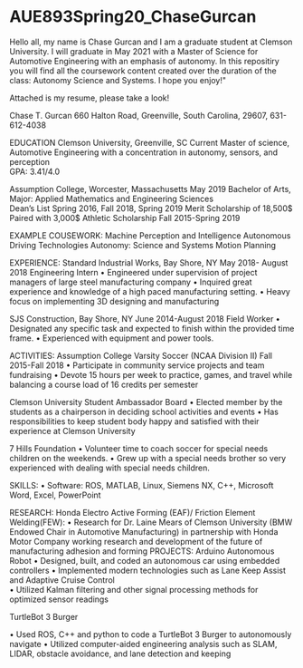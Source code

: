 # AUE893Spring20_ChaseGurcan
Hello all, my name is Chase Gurcan and I am a graduate student at Clemson University. 
I will graduate in May 2021 with a Master of Science for Automotive Engineering with an emphasis of autonomy. 
In this repositiry you will find all the coursework content created over the duration of the class: Autonomy Science and Systems. I hope you enjoy!"

Attached is my resume, please take a look!

Chase T. Gurcan
660 Halton Road, Greenville, South Carolina, 29607, 631-612-4038

EDUCATION
Clemson University, Greenville, SC                					          Current 
Master of science, Automotive Engineering with a concentration in autonomy, sensors, and perception  
GPA: 3.41/4.0


Assumption College, Worcester, Massachusetts             				       May 2019
Bachelor of Arts, Major: Applied Mathematics and Engineering Sciences      
Dean’s List                                			           Spring 2016, Fall 2018, Spring 2019
Merit Scholarship of 18,500$ Paired with 3,000$ Athletic Scholarship      Fall 2015-Spring 2019 
 
EXAMPLE COUSEWORK: 
Machine Perception and Intelligence 
Autonomous Driving Technologies 
Autonomy: Science and Systems 
Motion Planning 

EXPERIENCE:
 Standard Industrial Works, Bay Shore, NY       			       May 2018- August 2018
 Engineering Intern
 • Engineered under supervision of project managers of large steel manufacturing company
 • Inquired great experience and knowledge of a high paced manufacturing setting.
 • Heavy focus on implementing 3D designing and manufacturing  
 
SJS Construction, Bay Shore, NY                        			        June 2014-August 2018 
Field Worker 
• Designated any specific task and expected to finish within the provided time frame.
• Experienced with equipment and power tools. 
 


ACTIVITIES: 
Assumption College Varsity Soccer (NCAA Division II)      		   Fall 2015-Fall 2018
 • Participate in community service projects and team fundraising
 • Devote 15 hours per week to practice, games, and travel while balancing a course load of 16 credits per semester 

Clemson University Student Ambassador Board
• Elected member by the students as a chairperson in deciding school activities and events 
• Has responsibilities to keep student body happy and satisfied with their experience at Clemson University 

 7 Hills Foundation
 • Volunteer time to coach soccer for special needs children on the weekends.
 • Grew up with a special needs brother so very experienced with dealing with special needs children. 
 
SKILLS: 
• Software: ROS, MATLAB, Linux, Siemens NX, C++, Microsoft Word, Excel, PowerPoint 

RESEARCH: 
Honda Electro Active Forming (EAF)/ Friction Element Welding(FEW): 
• Research for Dr. Laine Mears of Clemson University (BMW Endowed Chair in Automotive Manufacturing) in partnership with Honda Motor Company working research and development of the future of manufacturing adhesion and forming
PROJECTS: 
Arduino Autonomous Robot 
• Designed, built, and coded an autonomous car using embedded controllers
• Implemented modern technologies such as Lane Keep Assist and Adaptive Cruise Control  
• Utilized Kalman filtering and other signal processing methods for optimized sensor readings

TurtleBot 3 Burger

• Used ROS, C++ and python to code a TurtleBot 3 Burger to autonomously navigate
• Utilized computer-aided engineering analysis such as SLAM, LIDAR, obstacle avoidance, and lane detection and keeping


